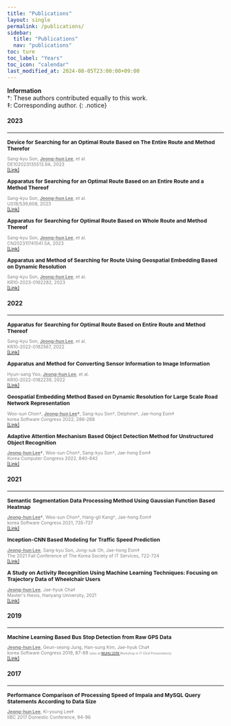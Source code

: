 ```yaml
---
title: "Publications"
layout: single
permalink: /publications/
sidebar:
  title: "Publications"
  nav: "publications"
toc: ture
toc_label: "Years"
toc_icon: "calendar"
last_modified_at: 2024-08-05T23:00:00+09:00
---
```


**Information**  
†: These authors contributed equally to this work.  
‡: Corresponding author.
{: .notice}

#### 2023
---
<p style="font-size: 0.875em; margin-bottom: 0px;">
    <b>Device for Searching for an Optimal Route Based on The Entire Route and Method Therefor</b>
</p>
<p style="font-size: 0.75em; color: gray;">
    Sang-kyu Son, <b><u>Jeong-hun Lee</u></b>, et al.<br/>
    DE102023135513.9A, 2023<br>
    <a href="https://patents.google.com/patent/DE102023135513A1/en">
        [Link]
    </a>
</p>

<p style="font-size: 0.875em; margin-bottom: 0px;">
    <b>Apparatus for Searching for an Optimal Route Based on an Entire Route and a Method Thereof</b>
</p>
<p style="font-size: 0.75em; color: gray;">
    Sang-kyu Son, <b><u>Jeong-hun Lee</u></b>, et al.<br/>
    US18/539,608, 2023<br>
    <a href="https://patents.google.com/patent/US20240210192A1/en">
        [Link]
    </a>
</p>

<p style="font-size: 0.875em; margin-bottom: 0px;">
    <b>Apparatus for Searching for Optimal Route Based on Whole Route and Method Thereof</b>
</p>
<p style="font-size: 0.75em; color: gray;">
    Sang-kyu Son, <b><u>Jeong-hun Lee</u></b>, et al.<br/>
    CN202311741541.5A, 2023<br>
    <a href="https://patents.google.com/patent/CN118243118A/en">
        [Link]
    </a>
</p>

<p style="font-size: 0.875em; margin-bottom: 0px;">
    <b>Apparatus and Method of Searching for Route Using Geospatial Embedding Based on Dynamic Resolution</b>
</p>
<p style="font-size: 0.75em; color: gray;">
    Sang-kyu Son, <b><u>Jeong-hun Lee</u></b>, et al.<br/>
    KR10-2023-0162282, 2023<br>
    <a href="http://www.kipris.or.kr/khome/main.jsp">
        [Link]
    </a>
</p>

#### 2022
---
<p style="font-size: 0.875em; margin-bottom: 0px;">
    <b>Apparatus for Searching for Optimal Route Based on Entire Route and Method Thereof</b>
</p>
<p style="font-size: 0.75em; color: gray;">
    Sang-kyu Son, <b><u>Jeong-hun Lee</u></b>, et al.<br/>
    KR10-2022-0182567, 2022<br>
    <a href="http://www.kipris.or.kr/khome/main.jsp">
        [Link]
    </a>
</p>

<p style="font-size: 0.875em; margin-bottom: 0px;">
    <b>Apparatus and Method for Converting Sensor Information to Image Information</b>
</p>
<p style="font-size: 0.75em; color: gray;">
    Hyun-sang Yoo, <b><u>Jeong-hun Lee</u></b>, et al.<br/>
    KR10-2022-0182239, 2022<br>
    <a href="http://www.kipris.or.kr/khome/main.jsp">
        [Link]
    </a>
</p>

<p style="font-size: 0.875em; margin-bottom: 0px;">
    <b>Geospatial Embedding Method Based on Dynamic Resolution for Large Scale Road Network Representation</b>
</p>
<p style="font-size: 0.75em; color: gray;">
    Woo-sun Chon†, <b><u>Jeong-hun Lee</u>†</b>, Sang-kyu Son†, Delphine†, Jae-hong Eom‡<br/>
    korea Software Congress 2022, 286-288<br>
    <a href="https://www.dbpia.co.kr/journal/articleDetail?nodeId=NODE11224079">
        [Link]
    </a>
</p>

<p style="font-size: 0.875em; margin-bottom: 0px;">
    <b>Adaptive Attention Mechanism Based Object Detection Method for Unstructured Object Recognition</b>
</p>
<p style="font-size: 0.75em; color: gray;">
    <b><u>Jeong-hun Lee</u>†</b>, Woo-sun Chon†, Sang-kyu Son†, Jae-hong Eom‡<br/>
    Korea Computer Congress 2022, 840-842<br>
    <a href="https://www.dbpia.co.kr/journal/articleDetail?nodeId=NODE11113491">
        [Link]
    </a>
</p>

#### 2021
---
<p style="font-size: 0.875em; margin-bottom: 0px;">
    <b>Semantic Segmentation Data Processing Method Using Gaussian Function Based Heatmap</b>
</p>
<p style="font-size: 0.75em; color: gray;">
    <b><u>Jeong-hun Lee</u>†</b>, Woo-sun Chon†, Hang-gil Kang†, Jae-hong Eom‡<br/>
    korea Software Congress 2021, 735-737<br/>
    <a href="https://www.dbpia.co.kr/Journal/articleDetail?nodeId=NODE11035835">
        [Link]
    </a>
</p>

<p style="font-size: 0.875em; margin-bottom: 0px;">
    <b>Inception-CNN Based Modeling for Traffic Speed Prediction</b>
</p>
<p style="font-size: 0.75em; color: gray;">
    <b><u>Jeong-hun Lee</u></b>, Sang-kyu Son, Jong-suk Oh, Jae-hong Eom‡<br/>
    The 2021 Fall Conference of The Korea Society of IT Services, 722-724<br/>
    <a href="https://www.itservice.or.kr/data02.html?bmode=read&bid=data1&id_no=762&l=1">
        [Link]
    </a>
</p>

<p style="font-size: 0.875em; margin-bottom: 0px;">
    <b>A Study on Activity Recognition Using Machine Learning Techniques: Focusing on Trajectory Data of Wheelchair Users</b>
</p>
<p style="font-size: 0.75em; color: gray;">
    <b><u>Jeong-hun Lee</u></b>, Jae-hyuk Cha‡<br/>
    Master's thesis, Hanyang University, 2021<br/>
    <a href="https://repository.hanyang.ac.kr/handle/20.500.11754/158938">
        [Link]
    </a>
</p>

#### 2019
---
<p style="font-size: 0.875em; margin-bottom: 0px;">
    <b>Machine Learning Based Bus Stop Detection from Raw GPS Data</b>
</p>
<p style="font-size: 0.75em; color: gray;">
    <b><u>Jeong-hun Lee</u></b>, Geun-seong Jung, Han-sung Kim, Jae-hyuk Cha‡<br/>
    korea Software Congress 2019, 87-89
    <span style="font-size: 0.688em; color: gray;">
        (also at
        <a href="https://www.ftsm.ukm.my/wuhu2019/WUHU%202019%20PROGRAMME%20BOOK%201.pdf">
           WUHU 2019
        </a>
        Workshop in IT (Oral Presentation))<br/>
    </span>
    <a href="https://www.dbpia.co.kr/journal/articleDetail?nodeId=NODE09301494">
        [Link]
    </a>
</p>

#### 2017
---
<p style="font-size: 0.875em; margin-bottom: 0px;">
    <b>Performance Comparison of Processing Speed of Impala and MySQL Query Statements According to Data Size</b>
</p>
<p style="font-size: 0.75em; color: gray;">
    <b><u>Jeong-hun Lee</u></b>, Ki-young Lee‡<br/>
    IIBC 2017 Domestic Conference, 94-96
</p>